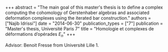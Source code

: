 +++
abstract = "The main goal of this master's thesis is to define a complex computing the cohomology of Gerstenhaber algebras and associated deformation complexes using the iterated bar construction."
authors = ["Najib Idrissi"]
date = "2014-06-30"
publication_types = ["7"]
publication = "Master's thesis, Université Paris 7"
title = "Homologie et complexes de déformations d’opérades $E_n$"
+++

Advisor: Benoit Fresse from Université Lille 1.

